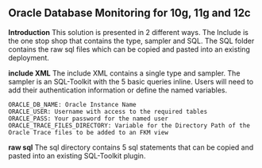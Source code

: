 Oracle Database Monitoring for 10g, 11g and 12c
-----------------------------------

**Introduction**
This solution is presented in 2 different ways.  The Include is the one stop shop that contains the type, sampler and SQL.  The SQL folder contains the raw sql files which can be copied and pasted into an existing deployment.  


**include XML**
The include XML contains a single type and sampler.   The sampler is an SQL-Toolkit with the 5 basic queries inline. Users will need to add their authentication information or define the named variables.   

	ORACLE_DB_NAME: Oracle Instance Name
	ORACLE_USER: Username with access to the required tables
	ORACLE_PASS: Your password for the named user
	ORACLE_TRACE_FILES_DIRECTORY: Variable for the Directory Path of the Oracle Trace files to be added to an FKM view


**raw sql**
The sql directory contains 5 sql statements that can be copied and pasted into an existing SQL-Toolkit plugin.  
